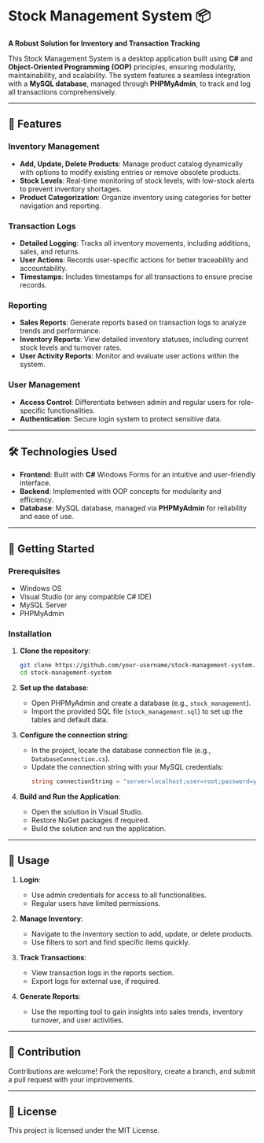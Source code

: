 
# Stock Management System 📦

**A Robust Solution for Inventory and Transaction Tracking**  

This Stock Management System is a desktop application built using **C#** and **Object-Oriented Programming (OOP)** principles, ensuring modularity, maintainability, and scalability. The system features a seamless integration with a **MySQL database**, managed through **PHPMyAdmin**, to track and log all transactions comprehensively.

---

## 🌟 Features

### **Inventory Management**
- **Add, Update, Delete Products**: Manage product catalog dynamically with options to modify existing entries or remove obsolete products.
- **Stock Levels**: Real-time monitoring of stock levels, with low-stock alerts to prevent inventory shortages.
- **Product Categorization**: Organize inventory using categories for better navigation and reporting.

### **Transaction Logs**
- **Detailed Logging**: Tracks all inventory movements, including additions, sales, and returns.
- **User Actions**: Records user-specific actions for better traceability and accountability.
- **Timestamps**: Includes timestamps for all transactions to ensure precise records.

### **Reporting**
- **Sales Reports**: Generate reports based on transaction logs to analyze trends and performance.
- **Inventory Reports**: View detailed inventory statuses, including current stock levels and turnover rates.
- **User Activity Reports**: Monitor and evaluate user actions within the system.

### **User Management**
- **Access Control**: Differentiate between admin and regular users for role-specific functionalities.
- **Authentication**: Secure login system to protect sensitive data.

---

## 🛠️ Technologies Used
- **Frontend**: Built with **C#** Windows Forms for an intuitive and user-friendly interface.
- **Backend**: Implemented with OOP concepts for modularity and efficiency.
- **Database**: MySQL database, managed via **PHPMyAdmin** for reliability and ease of use.

---

## 📌 Getting Started  

### **Prerequisites**  
- Windows OS  
- Visual Studio (or any compatible C# IDE)  
- MySQL Server  
- PHPMyAdmin  

### **Installation**
1. **Clone the repository**:  
   ```bash
   git clone https://github.com/your-username/stock-management-system.git  
   cd stock-management-system  
   ```  

2. **Set up the database**:  
   - Open PHPMyAdmin and create a database (e.g., `stock_management`).  
   - Import the provided SQL file (`stock_management.sql`) to set up the tables and default data.  

3. **Configure the connection string**:  
   - In the project, locate the database connection file (e.g., `DatabaseConnection.cs`).  
   - Update the connection string with your MySQL credentials:  
     ```csharp
     string connectionString = "server=localhost;user=root;password=your_password;database=stock_management;";
     ```

4. **Build and Run the Application**:  
   - Open the solution in Visual Studio.  
   - Restore NuGet packages if required.  
   - Build the solution and run the application.  

---

## 📖 Usage
1. **Login**:  
   - Use admin credentials for access to all functionalities.  
   - Regular users have limited permissions.  

2. **Manage Inventory**:  
   - Navigate to the inventory section to add, update, or delete products.  
   - Use filters to sort and find specific items quickly.  

3. **Track Transactions**:  
   - View transaction logs in the reports section.  
   - Export logs for external use, if required.  

4. **Generate Reports**:  
   - Use the reporting tool to gain insights into sales trends, inventory turnover, and user activities.

---

## 🤝 Contribution
Contributions are welcome! Fork the repository, create a branch, and submit a pull request with your improvements.

---

## 📜 License
This project is licensed under the MIT License.
